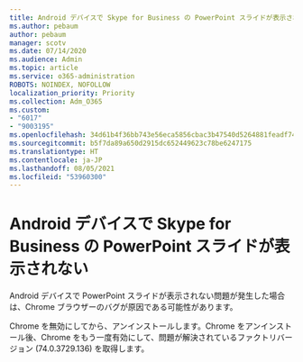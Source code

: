 ```yaml
---
title: Android デバイスで Skype for Business の PowerPoint スライドが表示されない
ms.author: pebaum
author: pebaum
manager: scotv
ms.date: 07/14/2020
ms.audience: Admin
ms.topic: article
ms.service: o365-administration
ROBOTS: NOINDEX, NOFOLLOW
localization_priority: Priority
ms.collection: Adm_O365
ms.custom:
- "6017"
- "9003195"
ms.openlocfilehash: 34d61b4f36bb743e56eca5856cbac3b47540d5264881feadf74fe20bf88d64b8
ms.sourcegitcommit: b5f7da89a650d2915dc652449623c78be6247175
ms.translationtype: HT
ms.contentlocale: ja-JP
ms.lasthandoff: 08/05/2021
ms.locfileid: "53960300"
---
```

# <a name="powerpoint-slides-not-showing-in-skype-for-business-on-android-devices"></a>Android デバイスで Skype for Business の PowerPoint スライドが表示されない

Android デバイスで PowerPoint スライドが表示されない問題が発生した場合は、Chrome ブラウザーのバグが原因である可能性があります。

Chrome を無効にしてから、アンインストールします。Chrome をアンインストール後、Chrome をもう一度有効にして、問題が解決されているファクトリバージョン (74.0.3729.136) を取得します。